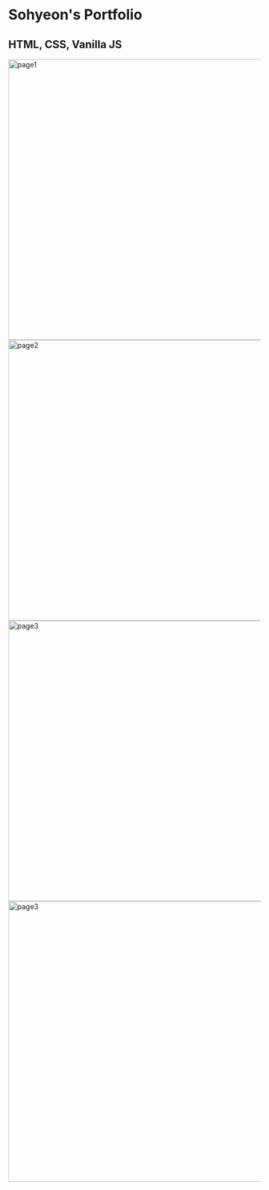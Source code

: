 # Sohyeon's Portfolio


## HTML, CSS, Vanilla JS


<img width="560" alt="page1" src="https://user-images.githubusercontent.com/57862001/140322170-f9ab94dd-9555-46a0-a9e7-5bd235204c75.png">

<img width="560" alt="page2" src="https://user-images.githubusercontent.com/57862001/140322489-2dc7e62b-80a6-4395-8f23-9b26b4b9b4ed.png">

<img width="560" alt="page3" src="https://user-images.githubusercontent.com/57862001/140322542-b0c13142-895f-456d-88c7-cd053a3d0c82.png">

<img width="560" alt="page3" src="https://user-images.githubusercontent.com/57862001/140322651-4ba35c15-ea91-457f-b983-5f38d23c84f9.png">
